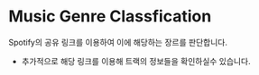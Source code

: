# Music Genre Classfication

Spotify의 공유 링크를 이용하여 이에 해당하는 장르를 판단합니다.
- 추가적으로 해당 링크를 이용해 트랙의 정보들을 확인하실수 있습니다.
